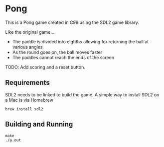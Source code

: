 # Pong
This is a Pong game created in C99 using the SDL2 game library.

Like the original game...
- The paddle is divided into eighths allowing for returning the ball at various angles
- As the round goes on, the ball moves faster
- The paddles cannot reach the ends of the screen

TODO: Add scoring and a reset button.

## Requirements
SDL2 needs to be linked to build the game. A simple way to install SDL2 on a Mac is via Homebrew
```shell
brew install sdl2
```

## Building and Running
```shell
make
./a.out
```
